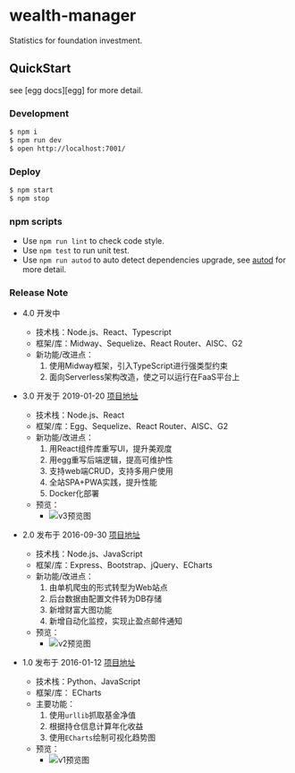 # wealth-manager

Statistics for foundation investment.

## QuickStart

<!-- add docs here for user -->

see [egg docs][egg] for more detail.

### Development

```bash
$ npm i
$ npm run dev
$ open http://localhost:7001/
```


### Deploy

```bash
$ npm start
$ npm stop
```

### npm scripts

- Use `npm run lint` to check code style.
- Use `npm test` to run unit test.
- Use `npm run autod` to auto detect dependencies upgrade, see [autod](https://www.npmjs.com/package/autod) for more detail.


### Release Note

- 4.0 开发中
    - 技术栈：Node.js、React、Typescript
    - 框架/库：Midway、Sequelize、React Router、AISC、G2
    - 新功能/改进点：
        1. 使用Midway框架，引入TypeScript进行强类型约束
        2. 面向Serverless架构改造，使之可以运行在FaaS平台上

- 3.0 开发于 2019-01-20 [项目地址](https://github.com/netbeen/wealth-manager)
    - 技术栈：Node.js、React
    - 框架/库：Egg、Sequelize、React Router、AISC、G2
    - 新功能/改进点：
        1. 用React组件库重写UI，提升美观度
        2. 用egg重写后端逻辑，提高可维护性
        3. 支持web端CRUD，支持多用户使用
        4. 全站SPA+PWA实践，提升性能
        5. Docker化部署
    - 预览：
        - ![v3预览图](https://raw.githubusercontent.com/netbeen/wealth-manager/master/readme/v3.png)


- 2.0 发布于 2016-09-30 [项目地址](https://github.com/netbeen/FundManagerWeb)
    - 技术栈：Node.js、JavaScript
    - 框架/库：Express、Bootstrap、jQuery、ECharts
    - 新功能/改进点：
        1. 由单机爬虫的形式转型为Web站点
        2. 后台数据由配置文件转为DB存储
        3. 新增财富大图功能
        4. 新增自动化监控，实现止盈点邮件通知
    - 预览：
        - ![v2预览图](https://raw.githubusercontent.com/netbeen/wealth-manager/master/readme/v2.png)


- 1.0 发布于 2016-01-12 [项目地址](https://github.com/netbeen/FundManager)
    - 技术栈：Python、JavaScript
    - 框架/库： ECharts
    - 主要功能：
        1. 使用`urllib`抓取基金净值
        2. 根据持仓信息计算年化收益
        3. 使用`ECharts`绘制可视化趋势图
    - 预览：
        - ![v1预览图](https://raw.githubusercontent.com/netbeen/wealth-manager/master/readme/v1.jpg)
